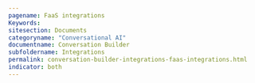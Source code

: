 ```yaml
---
pagename: FaaS integrations
Keywords:
sitesection: Documents
categoryname: "Conversational AI"
documentname: Conversation Builder
subfoldername: Integrations
permalink: conversation-builder-integrations-faas-integrations.html
indicator: both
---
```


